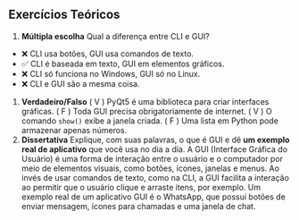 ## Exercícios Teóricos


1. **Múltipla escolha**
   Qual a diferença entre CLI e GUI?

* ❌ CLI usa botões, GUI usa comandos de texto.
* ✅ CLI é baseada em texto, GUI em elementos gráficos.
* ❌ CLI só funciona no Windows, GUI só no Linux.
* ❌ CLI e GUI são a mesma coisa.

1. **Verdadeiro/Falso**
   ( V ) PyQt5 é uma biblioteca para criar interfaces gráficas.
   ( F ) Toda GUI precisa obrigatoriamente de internet.
   ( V ) O comando `show()` exibe a janela criada.
   ( F ) Uma lista em Python pode armazenar apenas números.
2. **Dissertativa**
   Explique, com suas palavras, o que é GUI e dê **um exemplo real de aplicativo** que você usa no dia a dia.
   	A GUI (Interface Gráfica do Usuário) é uma forma de interação entre o usuário e o computador por meio de elementos visuais, como botões, ícones, janelas e menus. Ao invés de usar comandos de texto, como na CLI, a GUI facilita a interação ao permitir que o usuário clique e arraste itens, por exemplo. Um exemplo real de um aplicativo GUI é o WhatsApp, que possui botões de enviar mensagem, ícones para chamadas e uma janela de chat.
